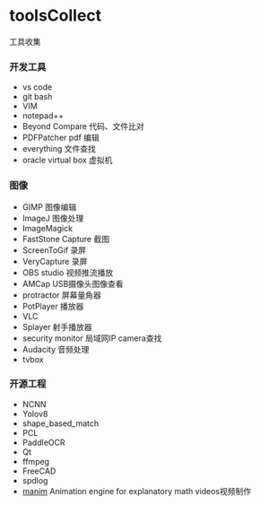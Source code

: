 # toolsCollect
工具收集
### 开发工具
- vs code
- git bash
- VIM
- notepad++
- Beyond Compare 代码、文件比对
- PDFPatcher pdf 编辑
- everything 文件查找
- oracle virtual box 虚拟机

### 图像
- GIMP 图像编辑
- ImageJ 图像处理
- ImageMagick
- FastStone Capture 截图
- ScreenToGif 录屏
- VeryCapture 录屏
- OBS studio 视频推流播放
- AMCap  USB摄像头图像查看
- protractor 屏幕量角器
- PotPlayer 播放器
- VLC
- Splayer 射手播放器
- security monitor 局域网IP camera查找
- Audacity 音频处理
- tvbox

### 开源工程
- NCNN
- Yolov8
- shape_based_match
- PCL
- PaddleOCR
- Qt
- ffmpeg
- FreeCAD
- spdlog
- [manim](https://github.com/3b1b/manim) Animation engine for explanatory math videos视频制作

